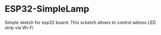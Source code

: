 # ESP32-SimpleLamp
Simple sketch for esp32 board. This scketch allows to control adress LED strip via Wi-Fi
